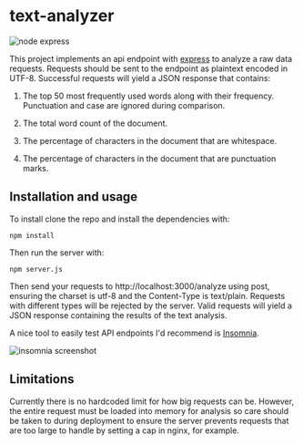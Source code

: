# text-analyzer

![node express](https://img.shields.io/node/v/express)

This project implements an api endpoint with [express](http://expressjs.com/) to analyze a raw data requests.  Requests should be sent to the endpoint as plaintext encoded in UTF-8.  Successful requests will yield a JSON response that contains:

1. The top 50 most frequently used words along with their frequency.  Punctuation and case are ignored during comparison.

2. The total word count of the document.

3. The percentage of characters in the document that are whitespace.

4. The percentage of characters in the document that are punctuation marks.

## Installation and usage

To install clone the repo and install the dependencies with:

```
npm install
```

Then run the server with:
```
npm server.js
```

Then send your requests to http://localhost:3000/analyze using post, ensuring the charset is utf-8 and the Content-Type is text/plain.  Requests with different types will be rejected by the server.  Valid requests will yield a JSON response containing the results of the text analysis.

A nice tool to easily test API endpoints I'd recommend is [Insomnia](https://insomnia.rest/).

![insomnia screenshot](https://raw.githubusercontent.com/karolat/text-analyzer/master/screenshots/analyzer-screenshot.png)

## Limitations

Currently there is no hardcoded limit for how big requests can be.  However, the entire request must be loaded into memory for analysis so care should be taken to during deployment to ensure the server prevents requests that are too large to handle by setting a cap in nginx, for example.